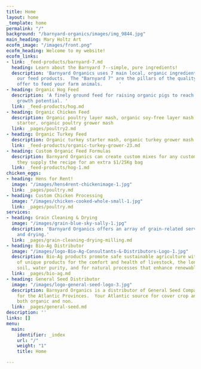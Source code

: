 ```yaml
---
title: Home
layout: home
_template: home
permalink: "/"
background: "/barnyard-organics/images/img_9844.jpg"
main_heading: Mary Holtz Art
ecofm_image: "/images/front.png"
ecofm_heading: Welcome to my website!
ecofm_links:
- link: _feed-products/barnyard-7.md
  heading: Learn about the Barnyard 7--simple, pure ingredients!
  description: 'Barnyard Organics uses 7 main local, organic ingredients to create
    our feed products.  The "Barnyard 7" are the pillars of the quality products we
    offer to feed your farm animals.      '
- heading: Organic Hog Feed
  description: 'A finely ground feed for raising organic pigs to reach their full
    growth potential. '
  link: _feed-products/hog.md
- heading: Organic Chicken Feed
  description: Organic poultry layer mash, organic soy-free layer mash, organic chick
    starter, organic poultry grower mash
  link: _pages/poultry2.md
- heading: Organic Turkey Feed
  description: Organic turkey starter mash, organic turkey grower mash
  link: _feed-products/organic-turkey-grower-23.md
- heading: Custom Organic Feed Formulas
  description: Barnyard Organics can create custom mixes for any customer provided
    they supply the recipe for an extra $1/25Kg bag
  link: _feed-products/hog-1.md
chicken_eggs:
- heading: Hens for Rent!
  image: "/images/hens4rent-chickenimage-1.jpg"
  link: _pages/poultry.md
- heading: Custom Chicken Processing
  image: "/images/chicken-cooked-whole-small-1.jpg"
  link: _pages/poultry.md
services:
- heading: Grain Cleaning & Drying
  image: "/images/grain-blue-sky-sally-1.jpg"
  description: 'Barnyard Organics offers an array of grain-related services, including:  cleaning
    and drying.'
  link: _pages/grain-cleaning-drying-milling.md
- heading: Bio-Ag Distributor
  image: "/images/logo-Bio-Ag-Consultants-&-Distributors-Logo-1.jpg"
  description: Bio-Ag products promote safe sustainable agriculture with a variety
    of unique products for the comfort and health of livestock, the longevity of our
    soil, water purity, and for natural processes that enhance renewable resources.
  link: _pages/bio-ag.md
- heading: General Seed Distributor
  image: "/images/logo-general-seed-logo-3.jpg"
  description: Barnyard Organics is a distributor of General Seed Company’s products
    for the Atlantic Provinces.  Your Atlantic source for cover crop and forage seeds,
    both organic and non.
  link: _pages/general-seed.md
description: ''
links: []
menu:
  main:
    identifier: _index
    url: "/"
    weight: "1"
    title: Home

---
```

